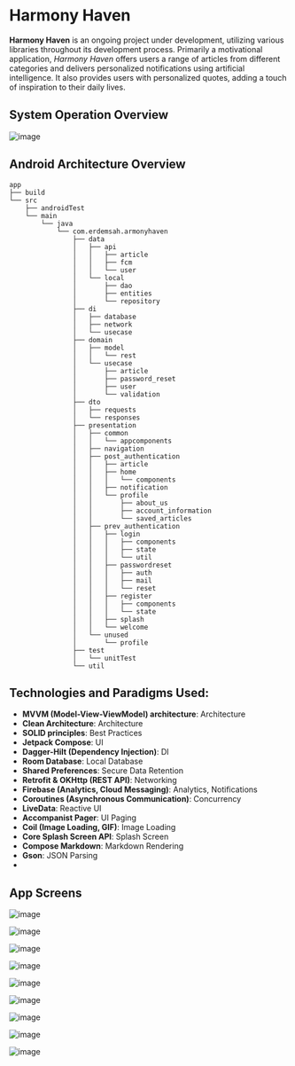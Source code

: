 # **Harmony Haven**

**Harmony Haven** is an ongoing project under development, utilizing various libraries throughout its development process. Primarily a motivational application, *Harmony Haven* offers users a range of articles from different categories and delivers personalized notifications using artificial intelligence. It also provides users with personalized quotes, adding a touch of inspiration to their daily lives.

## System Operation Overview

![image](https://github.com/erdemserhat/HarmonyHavenAndroidClient/assets/116950260/b02ad5f5-0154-48bf-a813-33b750f34397)



## Android Architecture Overview


```plaintext
app
├── build
└── src
    ├── androidTest
    └── main
        └── java
            └── com.erdemsah.armonyhaven
                ├── data
                │   ├── api
                │   │   ├── article
                │   │   ├── fcm
                │   │   └── user
                │   └── local
                │       ├── dao
                │       ├── entities
                │       └── repository
                ├── di
                │   ├── database
                │   ├── network
                │   └── usecase
                ├── domain
                │   ├── model
                │   │   └── rest
                │   └── usecase
                │       ├── article
                │       ├── password_reset
                │       ├── user
                │       └── validation
                ├── dto
                │   ├── requests
                │   └── responses
                ├── presentation
                │   ├── common
                │   │   └── appcomponents
                │   ├── navigation
                │   ├── post_authentication
                │   │   ├── article
                │   │   ├── home
                │   │   │   └── components
                │   │   ├── notification
                │   │   └── profile
                │   │       ├── about_us
                │   │       ├── account_information
                │   │       └── saved_articles
                │   ├── prev_authentication
                │   │   ├── login
                │   │   │   ├── components
                │   │   │   ├── state
                │   │   │   └── util
                │   │   ├── passwordreset
                │   │   │   ├── auth
                │   │   │   ├── mail
                │   │   │   └── reset
                │   │   ├── register
                │   │   │   ├── components
                │   │   │   └── state
                │   │   ├── splash
                │   │   └── welcome
                │   └── unused
                │       └── profile
                ├── test
                │   └── unitTest
                └── util
```

## Technologies and Paradigms Used:


- **MVVM (Model-View-ViewModel) architecture**: Architecture
- **Clean Architecture**: Architecture
- **SOLID principles**: Best Practices
- **Jetpack Compose**: UI
- **Dagger-Hilt (Dependency Injection)**: DI
- **Room Database**: Local Database
- **Shared Preferences**: Secure Data Retention
- **Retrofit & OKHttp (REST API)**: Networking
- **Firebase (Analytics, Cloud Messaging)**: Analytics, Notifications
- **Coroutines (Asynchronous Communication)**: Concurrency
- **LiveData**: Reactive UI
- **Accompanist Pager**: UI Paging
- **Coil (Image Loading, GIF)**: Image Loading
- **Core Splash Screen API**: Splash Screen
- **Compose Markdown**: Markdown Rendering
- **Gson**: JSON Parsing
- 

## App Screens

![image](https://github.com/erdemserhat/HarmonyHavenAndroidClient/assets/116950260/129db9b2-7ab4-46a2-a781-fbe6cd1b267a)


![image](https://github.com/erdemserhat/HarmonyHavenAndroidClient/assets/116950260/bc1e3204-9f56-4622-9612-9e1e4912f1ad)




![image](https://github.com/erdemserhat/HarmonyHavenAndroidClient/assets/116950260/53e949e4-932f-4047-899b-43f3a4dd4eba)

![image](https://github.com/erdemserhat/HarmonyHavenAndroidClient/assets/116950260/08f77661-a1aa-4696-8382-49afca9b01f4)

![image](https://github.com/erdemserhat/HarmonyHavenAndroidClient/assets/116950260/539f627a-0627-480d-aff2-e7a8bd627e1f)

![image](https://github.com/erdemserhat/HarmonyHavenAndroidClient/assets/116950260/f1b7a62a-6dc1-4ef9-af88-dcb5f8cb7449)

![image](https://github.com/erdemserhat/HarmonyHavenAndroidClient/assets/116950260/033d1f4e-e57e-4b5f-aa37-86f42a54d295)

![image](https://github.com/erdemserhat/HarmonyHavenAndroidClient/assets/116950260/604a1476-e685-4424-a11e-c00df950448c)

![image](https://github.com/erdemserhat/HarmonyHavenAndroidClient/assets/116950260/768bc659-b5b3-40f3-b005-63d7d3c52330)















